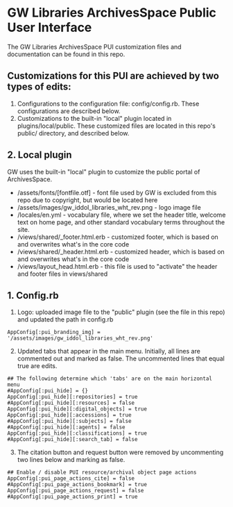 # GW Libraries ArchivesSpace Public User Interface

The GW Libraries ArchivesSpace PUI customization files and documentation can be found in this repo.

## Customizations for this PUI are achieved by two types of edits:
1. Configurations to the configuration file: config/config.rb. These configurations are described below.
2. Customizations to the built-in "local" plugin located in plugins/local/public. These customized files are located in this repo's public/ directory, and described below.

## 2. Local plugin
GW uses the built-in "local" plugin to customize the public portal of ArchivesSpace. 
* /assets/fonts/[fontfile.otf] - font file used by GW is excluded from this repo due to copyright, but would be located here
* /assets/images/gw_iddol_libraries_wht_rev.png - logo image file
* /locales/en.yml - vocabulary file, where we set the header title, welcome text on home page, and other standard vocabulary terms throughout the site. 
* /views/shared/_footer.html.erb - customized footer, which is based on and overwrites what's in the core code
* /views/shared/_header.html.erb - customized header, which is based on and overwrites what's in the core code
* /views/layout_head.html.erb - this file is used to "activate" the header and footer files in views/shared
	

## 1. Config.rb
1. Logo: uploaded image file to the "public" plugin (see the file in this repo) and updated the path in config.rb
```
AppConfig[:pui_branding_img] = '/assets/images/gw_iddol_libraries_wht_rev.png'
```

2. Updated tabs that appear in the main menu. Initially, all lines are commented out and marked as false. The uncommented lines that equal true are edits.
```
## The following determine which 'tabs' are on the main horizontal menu
#AppConfig[:pui_hide] = {}
AppConfig[:pui_hide][:repositories] = true
#AppConfig[:pui_hide][:resources] = false
AppConfig[:pui_hide][:digital_objects] = true
AppConfig[:pui_hide][:accessions] = true
#AppConfig[:pui_hide][:subjects] = false
#AppConfig[:pui_hide][:agents] = false
AppConfig[:pui_hide][:classifications] = true
#AppConfig[:pui_hide][:search_tab] = false
```

3. The citation button and request button were removed by uncommenting two lines below and marking as false.
```
## Enable / disable PUI resource/archival object page actions
AppConfig[:pui_page_actions_cite] = false
#AppConfig[:pui_page_actions_bookmark] = true
AppConfig[:pui_page_actions_request] = false
#AppConfig[:pui_page_actions_print] = true
```